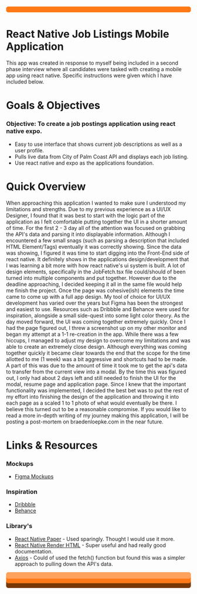 ![Top Orange Bar](top.png)

# React Native Job Listings Mobile Application

This app was created in response to myself being included in a second phase interview where all candidates were tasked with creating a mobile app using react native. Specific instructions were given which I have included below.

# Goals & Objectives

### Objective: To create a job postings application using react native expo.

- Easy to use interface that shows current job descriptions as well as a user profile.
- Pulls live data from City of Palm Coast API and displays each job listing.
- Use react native and expo as the applications foundation. 

# Quick Overview
When approaching this application I wanted to make sure I understood my limitations and strengths. Due to my previous experience as a UI/UX Designer, I found that it was best to start with the logic part of the application as I felt comfortable putting together the UI in a shorter amount of time. For the first 2 - 3 day all of the attention was focused on grabbing the API's data and parsing it into displayable information. Although I encountered a few small snags (such as parsing a description that included HTML Element/Tags) eventually it was correctly showing. Since the data was showing, I figured it was time to start digging into the Front-End side of react native. It definitely shows in the applications design/development that I was learning a bit more with how react native's ui system is built. A lot of design elements, specifically in the JobFetch.tsx file could/should of been turned into multiple components and put together. However due to the deadline approaching, I decided keeping it all in the same file would help me finish the project. Once the page was cohesive(ish) elements the time came to come up with a full app design. My tool of choice for UI/UX development has varied over the years but Figma has been the strongest and easiest to use. Resources such as Dribbble and Behance were used for inspiration, alongside a small side-quest into some light color theory. As the day moved forward, the UI was coming together extremely quickly. Once I had the page figured out, I threw a screenshot up on my other monitor and began my attempt at a 1-1 re-creation in the app. While there was a few hiccups, I managed to adjust my design to overcome my limitations and was able to create an extremely close design. Although everything was coming together quickly it became clear towards the end that the scope for the time allotted to me (1 week) was a bit aggressive and shortcuts had to be made. A part of this was due to the amount of time it took me to get the api's data to transfer from the current view into a modal. By the time this was figured out, I only had about 2 days left and still needed to finish the UI for the modal, resume page and application page. Since I knew that the important functionality was implemented, I decided the best bet was to put the rest of my effort into finishing the design of the application and throwing it into each page as a scaled 1 to 1 photo of what would eventually be there. I believe this turned out to be a reasonable compromise. If you would like to read a more in-depth writing of my journey making this application, I will be posting a post-mortem on braedenloepke.com in the near future.

# Links & Resources
### Mockups
- [Figma Mockups](https://www.figma.com/design/xraYyhkX6u2FdimDsgdhvj/Untitled?node-id=0-1&t=xwcDgGPAClkkCWpk)

### Inspiration
- [Dribbble](https://dribbble.com/)
- [Behance](https://www.behance.net/#)

### Library's 
- [React Native Paper](https://reactnativepaper.com/) - Used sparingly. Thought I would use it more.
- [React Native Render HTML](https://meliorence.github.io/react-native-render-html/) - Super useful and had really good documentation.
- [Axios](https://github.com/qiangmao/axios#readme) - Could of used the fetch() function but found this was a simpler approach to pulling down the API's data.

![Bottom Orange Bar](bottom.png)
